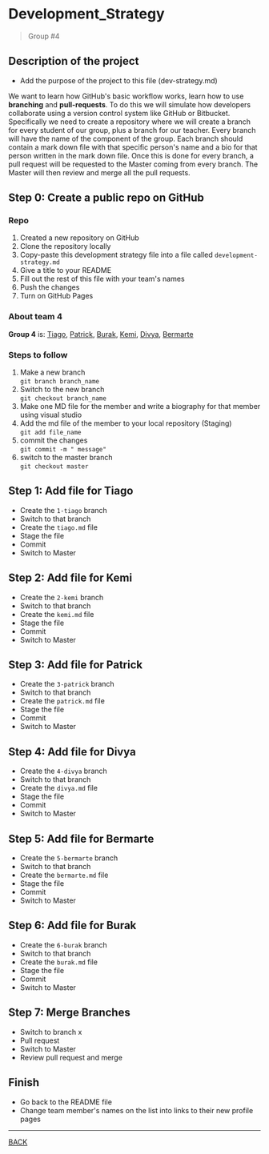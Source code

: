 # Development_Strategy      
> Group #4  

## Description of the project
* Add the purpose of the project to this file  (dev-strategy&#46;md)

We want to learn how GitHub's basic workflow works, learn how to use **branching** and **pull-requests**. To do this we will simulate how developers collaborate using a version control system like GitHub or Bitbucket. Specifically we need to create a repository where we will create a branch for every student of our group, plus a branch for our teacher. Every branch will have the name of the component of the group. Each branch should contain a mark down file with that specific person's name and a bio for that person written in the mark down file.  Once this is done for every branch, a pull request will be requested to  the Master coming from every branch. The Master will then review and merge all the pull requests.

## Step 0: Create a public repo on GitHub
### Repo
1. Created a new repository on GitHub
1. Clone the repository locally
1. Copy-paste this development strategy file into a file called `development-strategy.md`
1. Give a title to your README
1. Fill out the rest of this file with your team's names
1. Push the changes
1. Turn on GitHub Pages

### About team 4

**Group 4** is: [Tiago](https://github.com/otagi), [Patrick](https://github.com/22count22), [Burak](https://github.com/businan), [Kemi](https://github.com/kemmy72), [Divya](https://github.com/Divyasree345), [Bermarte](https://github.com/bermarte)
### Steps to follow

1. Make a new branch  
    `git branch branch_name`
2. Switch to the new branch  
    `git checkout branch_name`
3. Make one MD file for the member
   and write a biography for that member using visual studio
4. Add the md file of the member to your local repository (Staging)  
    `git add file_name`
5. commit the changes  
    `git commit -m " message"`
6. switch to the master branch  
    `git checkout master`

## Step 1: Add file for Tiago

* Create the `1-tiago` branch
* Switch to that branch
* Create the `tiago.md` file
* Stage the file
* Commit
* Switch to Master

## Step 2: Add file for Kemi

* Create the `2-kemi` branch
* Switch to that branch
* Create the `kemi.md` file
* Stage the file
* Commit
* Switch to Master

## Step 3: Add file for Patrick

* Create the `3-patrick` branch
* Switch to that branch
* Create the `patrick.md` file
* Stage the file
* Commit
* Switch to Master

## Step 4: Add file for Divya

* Create the `4-divya` branch
* Switch to that branch
* Create the `divya.md` file
* Stage the file
* Commit
* Switch to Master

## Step 5: Add file for Bermarte

* Create the `5-bermarte` branch
* Switch to that branch
* Create the `bermarte.md` file
* Stage the file
* Commit
* Switch to Master

## Step 6: Add file for Burak

* Create the `6-burak` branch
* Switch to that branch
* Create the `burak.md` file
* Stage the file
* Commit
* Switch to Master

## Step 7: Merge Branches
* Switch to branch x
* Pull request
* Switch to Master
* Review pull request and merge

## Finish
* Go back to the README file
* Change team member's names on the list into links to their new profile pages 

---

[BACK](README.md#basic_branching_workflow)
